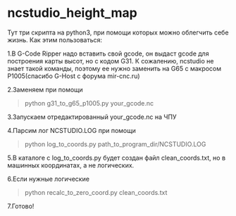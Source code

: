 # ncstudio_height_map
Тут три скрипта на python3, при помощи которых можно облегчить себе жизнь.
Как этим пользоваться:

1.В G-Code Ripper надо вставить свой gcode, он выдаст gcode для построения карты высот, но с кодом G31. К сожалению, ncstudio не знает такой команды, поэтому ее нужно заменить на G65 с макросом P1005(спасибо G-Host с форума mir-cnc.ru)

2.Заменяем при помощи 
> python g31_to_g65_p1005.py your_gcode.nc

3.Запускаем отредактированный your_gcode.nc на ЧПУ

4.Парсим лог NCSTUDIO.LOG при помощи
> python log_to_coords.py path_to_program_dir/NCSTUDIO.LOG

5.В каталоге с log_to_coords.py будет создан файл clean_coords.txt, но в машинных координатах, а не логических. 

6.Если нужные логические
> python recalc_to_zero_coord.py clean_coords.txt

7.Готово!

